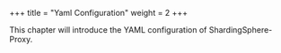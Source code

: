 +++
title = "Yaml Configuration"
weight = 2
+++

This chapter will introduce the YAML configuration of ShardingSphere-Proxy.
